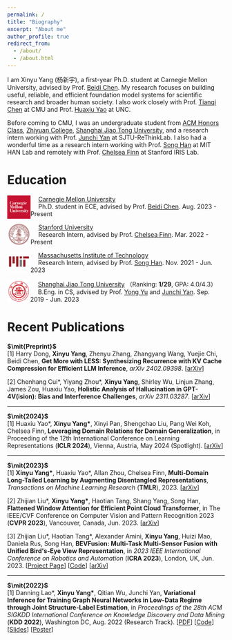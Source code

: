 ```yaml
---
permalink: /
title: "Biography"
excerpt: "About me"
author_profile: true
redirect_from: 
  - /about/
  - /about.html
---
```


I am Xinyu Yang (杨新宇), a first-year Ph.D. student at Carnegie Mellon University, advised by Prof. [Beidi Chen](https://www.andrew.cmu.edu/user/beidic/). My research focuses on building useful, reliable, and efficient foundation model
systems for scientific research and broader human society. I also work closely with Prof. [Tianqi Chen](https://tqchen.com/) at CMU and Prof. [Huaxiu Yao](https://www.huaxiuyao.io/) at UNC.

Before coming to CMU, I was an undergraduate student from [ACM Honors Class](https://acm.sjtu.edu.cn/home), [Zhiyuan College](http://zhiyuan.sjtu.edu.cn/), [Shanghai Jiao Tong University](https://en.sjtu.edu.cn/), and  a research intern working with Prof. [Junchi Yan](https://thinklab.sjtu.edu.cn/) at SJTU-ReThinkLab. I also had a wonderful time as a research intern working with Prof. [Song Han](https://songhan.mit.edu/) at MIT HAN Lab and remotely with Prof. [Chelsea Finn](https://ai.stanford.edu/~cbfinn/) at Stanford IRIS Lab. 

# Education

<img src="../images/cmu.png" alt="cmu" style="zoom:24%; float: left" />&emsp; [Carnegie Mellon University](https://www.cmu.edu/)    
&emsp; Ph.D. student in ECE, advised by Prof. [Beidi Chen](https://www.andrew.cmu.edu/user/beidic/). Aug. 2023 - Present

<img src="../images/stanford3.png" alt="stanford" style="zoom:11.4%; float: left" />&emsp; [Stanford University](https://www.stanford.edu/)  
&emsp; Research Intern, advised by Prof. [Chelsea Finn](https://ai.stanford.edu/~cbfinn/). Mar. 2022 - Present

<img src="../images/mit2.png" alt="mit" style="zoom:9%; float: left" />&emsp; [Massachusetts Institute of Technology](https://www.mit.edu/)  
&emsp; Research Intern, advised by Prof. [Song Han](https://songhan.mit.edu/). Nov. 2021 - Jun. 2023

<img src="../images/sjtu.png" alt="sjtu" style="zoom:9%; float: left" />&emsp; [Shanghai Jiao Tong University](http://en.sjtu.edu.cn/) （Ranking: **1/29**, GPA: 4.0/4.3）   
&emsp; B.Eng. in CS, advised by Prof. [Yong Yu](http://www.cs.sjtu.edu.cn/en/PeopleDetail.aspx?id=140) and [Junchi Yan](https://thinklab.sjtu.edu.cn/). Sep. 2019 - Jun. 2023

# Recent Publications

**$\mit{Preprint}$**  
[1] Harry Dong, **Xinyu Yang**, Zhenyu Zhang, Zhangyang Wang, Yuejie Chi, Beidi Chen, **Get More with LESS: Synthesizing Recurrence with KV Cache Compression for Efficient LLM Inference**, *arXiv 2402.09398*. [[arXiv](https://arxiv.org/abs/2402.09398)]

[2] Chenhang Cui\*, Yiyang Zhou\*, **Xinyu Yang**, Shirley Wu, Linjun Zhang, James Zou, Huaxiu Yao, **Holistic Analysis of Hallucination in GPT-4V(ision): Bias and Interference Challenges**, *arXiv 2311.03287*. [[arXiv](https://arxiv.org/abs/2311.03287)]

***

**$\mit{2024}$**   
[1] Huaxiu Yao\*, **Xinyu Yang\***, Xinyi Pan, Shengchao Liu, Pang Wei Koh, Chelsea Finn, **Leveraging Domain Relations for Domain Generalization**, in Proceeding of the 12th International Conference on Learning Representations (**ICLR 2024**), Vienna, Austria, May 2024 (Spotlight). [[arXiv](https://arxiv.org/abs/2302.02609)]

***

**$\mit{2023}$**   
[1] **Xinyu Yang\***, Huaxiu Yao\*, Allan Zhou, Chelsea Finn, **Multi-Domain Long-Tailed Learning by Augmenting Disentangled Representations**, *Transactions on Machine Learning Research* (**TMLR**), 2023. [[arXiv](https://arxiv.org/abs/2210.14358)]

[2] Zhijian Liu\*, **Xinyu Yang\***, Haotian Tang, Shang Yang, Song Han, **Flattened Window Attention for Efficient Point Cloud Transformer**, in The IEEE/CVF Conference on Computer Vision and Pattern Recognition 2023 (**CVPR 2023**), Vancouver, Canada, Jun. 2023. [[arXiv](https://arxiv.org/abs/2301.08739)]

[3] Zhijian Liu\*, Haotian Tang\*, Alexander Amini, **Xinyu Yang**, Huizi Mao, Daniela Rus, Song Han, **BEVFusion: Multi-Task Multi-Sensor Fusion with Unified Bird's-Eye View Representation**, in *2023 IEEE International Conference on Robotics and Automation* (**ICRA 2023**), London, UK, Jun. 2023. [[Project Page](https://bevfusion.mit.edu/)] [[Code](https://github.com/mit-han-lab/bevfusion)] [[arXiv](https://arxiv.org/abs/2205.13542)]   

***

**$\mit{2022}$**    
[1] Danning Lao\*, **Xinyu Yang\***, Qitian Wu, Junchi Yan, **Variational Inference for Training Graph Neural Networks in Low-Data Regime through Joint Structure-Label Estimation**, in *Proceedings of the 28th ACM SIGKDD International Conference on Knowledge Discovery and Data Mining* (**KDD 2022**), Washington DC, Aug. 2022 (Research Track). [[PDF](https://drive.google.com/file/d/1pA7xqpCt5MYxg2T8P6p9Mw8mg5mZ3LJV/view?usp=sharing)] [[Code](https://github.com/Thinklab-SJTU/WSGNN)] [[Slides](https://docs.google.com/presentation/d/1epb6Y3UGBj8_kRRCdnHc5C4wvUP3Ab2I/edit?usp=sharing&ouid=108762545294120972603&rtpof=true&sd=true)] [[Poster](https://docs.google.com/presentation/d/1WbIIvfnrBTviuIzHx9j69krNONwXqhyU/edit?usp=sharing&ouid=108762545294120972603&rtpof=true&sd=true)]
